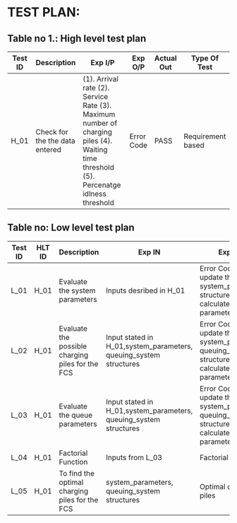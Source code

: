 # TEST PLAN:

## Table no 1.: High level test plan

| **Test ID** | **Description**                                              | **Exp I/P** | **Exp O/P** | **Actual Out** |**Type Of Test**  |    
|-------------|--------------------------------------------------------------|------------|-------------|----------------|------------------|
|  H_01   |Check for the the data entered|(1). Arrival rate (2). Service Rate (3). Maximum number of charging piles (4). Waiting time threshold (5). Percenatge idlness threshold| Error Code  |PASS|Requirement based |



## Table no: Low level test plan

| **Test ID** | **HLT ID** | **Description**                                              | **Exp IN** | **Exp OUT** | **Actual Out** |**Type Of Test**  |    
|-------------|-----|--------------------------------------------------------------|------------|-------------|----------------|------------------|
|  L_01       |H_01    |Evaluate the system parameters |Inputs desribed in H_01| Error Code and update the system_parameters structure from the calculated parameters| SUCCESS |Requirement based |
|  L_02    |H_01    |Evaluate the possible charging piles for the FCS|Input stated in H_01,system_parameters, queuing_system structures |Error Code and update the system_parameters, queuing_system structures from the calculated parameters|SUCCESS|Requirement based|
|  L_03       |H_01   |Evaluate the queue parameters  | Input stated in H_01,system_parameters, queuing_system structures|Error Code and update the system_parameters, queuing_system structures from the calculated parameters|SUCCESS|Requirement based|
|  L_04       |H_01   |Factorial Function|Inputs from L_03|Factorial of input|SUCCESS |Requirement based|
|  L_05       |H_01   |To find the optimal charging piles for the FCS|system_parameters, queuing_system structures|Optimal charging piles|SUCCESS |Requirement based|

